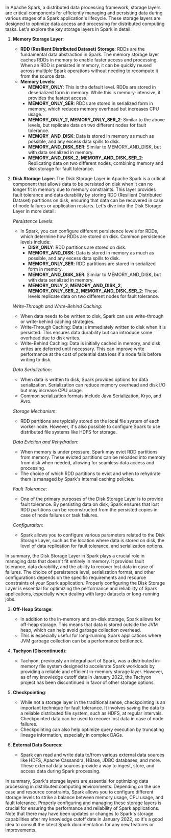 In Apache Spark, a distributed data processing framework, storage layers are critical components for efficiently managing and persisting data during various stages of a Spark application's lifecycle. These storage layers are designed to optimize data access and processing for distributed computing tasks. Let's explore the key storage layers in Spark in detail:

1. **Memory Storage Layer**:
   - **RDD (Resilient Distributed Dataset) Storage**: RDDs are the fundamental data abstraction in Spark. The memory storage layer caches RDDs in memory to enable faster access and processing. When an RDD is persisted in memory, it can be quickly reused across multiple Spark operations without needing to recompute it from the source data.
   - **Memory Levels**:
     - **MEMORY_ONLY**: This is the default level. RDDs are stored in deserialized form in memory. While this is memory-intensive, it provides the fastest access.
     - **MEMORY_ONLY_SER**: RDDs are stored in serialized form in memory, which reduces memory overhead but increases CPU usage.
     - **MEMORY_ONLY_2, MEMORY_ONLY_SER_2**: Similar to the above levels, but replicate data on two different nodes for fault tolerance.
     - **MEMORY_AND_DISK**: Data is stored in memory as much as possible, and any excess data spills to disk.
     - **MEMORY_AND_DISK_SER**: Similar to MEMORY_AND_DISK, but with data serialized in memory.
     - **MEMORY_AND_DISK_2, MEMORY_AND_DISK_SER_2**: Replicating data on two different nodes, combining memory and disk storage for fault tolerance.

2. **Disk Storage Layer**:
   The Disk Storage Layer in Apache Spark is a critical component that allows data to be persisted on disk when it can no longer fit in memory due to memory constraints. This layer provides fault tolerance and data durability by storing RDD (Resilient Distributed Dataset) partitions on disk, ensuring that data can be recovered in case of node failures or application restarts. Let's dive into the Disk Storage Layer in more detail:


   *Persistence Levels*:
   - In Spark, you can configure different persistence levels for RDDs, which determine how RDDs are stored on disk. Common persistence levels include:
     - **DISK_ONLY**: RDD partitions are stored on disk.
     - **MEMORY_AND_DISK**: Data is stored in memory as much as possible, and any excess data spills to disk.
     - **MEMORY_ONLY_SER**: RDD partitions are stored in serialized form in memory.
     - **MEMORY_AND_DISK_SER**: Similar to MEMORY_AND_DISK, but with data serialized in memory.
     - **MEMORY_ONLY_2, MEMORY_AND_DISK_2, MEMORY_ONLY_SER_2, MEMORY_AND_DISK_SER_2**: These levels replicate data on two different nodes for fault tolerance.

   *Write-Through and Write-Behind Caching*:
   - When data needs to be written to disk, Spark can use write-through or write-behind caching strategies.
   - Write-Through Caching: Data is immediately written to disk when it is persisted. This ensures data durability but can introduce some overhead due to disk writes.
   - Write-Behind Caching: Data is initially cached in memory, and disk writes are deferred until necessary. This can improve write performance at the cost of potential data loss if a node fails before writing to disk.

   *Data Serialization*:
   - When data is written to disk, Spark provides options for data serialization. Serialization can reduce memory overhead and disk I/O but may increase CPU usage.
   - Common serialization formats include Java Serialization, Kryo, and Avro.

   *Storage Mechanism*:
   - RDD partitions are typically stored on the local file system of each worker node. However, it's also possible to configure Spark to use distributed file systems like HDFS for storage.

   *Data Eviction and Rehydration*:
   - When memory is under pressure, Spark may evict RDD partitions from memory. These evicted partitions can be reloaded into memory from disk when needed, allowing for seamless data access and processing.
   - The choice of which RDD partitions to evict and when to rehydrate them is managed by Spark's internal caching policies.

   *Fault Tolerance*:
   - One of the primary purposes of the Disk Storage Layer is to provide fault tolerance. By persisting data on disk, Spark ensures that lost RDD partitions can be reconstructed from the persisted copies in case of node failures or task failures.

   *Configuration*:
   - Spark allows you to configure various parameters related to the Disk Storage Layer, such as the location where data is stored on disk, the level of data replication for fault tolerance, and serialization options.

In summary, the Disk Storage Layer in Spark plays a crucial role in managing data that doesn't fit entirely in memory. It provides fault tolerance, data durability, and the ability to recover lost data in case of failures. The choice of persistence level, serialization format, and other configurations depends on the specific requirements and resource constraints of your Spark application. Properly configuring the Disk Storage Layer is essential for optimizing the performance and reliability of Spark applications, especially when dealing with large datasets or long-running jobs.

3. **Off-Heap Storage**:
   - In addition to the in-memory and on-disk storage, Spark allows for off-heap storage. This means that data is stored outside the JVM heap, which can help avoid garbage collection overhead.
   - This is especially useful for long-running Spark applications where JVM garbage collection can be a performance bottleneck.

4. **Tachyon (Discontinued)**:
   - Tachyon, previously an integral part of Spark, was a distributed in-memory file system designed to accelerate Spark workloads by providing a reliable and efficient in-memory storage layer. However, as of my knowledge cutoff date in January 2022, the Tachyon project has been discontinued in favor of other storage options.

5. **Checkpointing**:
   - While not a storage layer in the traditional sense, checkpointing is an important technique for fault tolerance. It involves saving the data to a reliable distributed file system, such as HDFS, at regular intervals. Checkpointed data can be used to recover lost data in case of node failures.
   - Checkpointing can also help optimize query execution by truncating lineage information, especially in complex DAGs.

6. **External Data Sources**:
   - Spark can read and write data to/from various external data sources like HDFS, Apache Cassandra, HBase, JDBC databases, and more. These external data sources provide a way to ingest, store, and access data during Spark processing.

In summary, Spark's storage layers are essential for optimizing data processing in distributed computing environments. Depending on the use case and resource constraints, Spark allows you to configure different storage levels to strike a balance between memory usage, CPU usage, and fault tolerance. Properly configuring and managing these storage layers is crucial for ensuring the performance and reliability of Spark applications. Note that there may have been updates or changes to Spark's storage capabilities after my knowledge cutoff date in January 2022, so it's a good idea to consult the latest Spark documentation for any new features or improvements.
